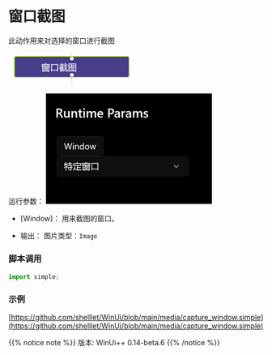 # 窗口截图 
此动作用来对选择的窗口进行截图

![action](./images/2022-11-27_144417.png ':size=90%')


运行参数：
![param](./images/2022-11-27_144504.png ':size=90%')


* [Window]： 用来截图的窗口。

* 输出： 图片类型：`Image`


### 脚本调用

```python
import simple;

```

### 示例

[https://github.com/shelllet/WinUi/blob/main/media/capture_window.simple](https://github.com/shelllet/WinUi/blob/main/media/capture_window.simple)


{{% notice note %}}
版本: WinUi++ 0.14-beta.6 
{{% /notice %}}